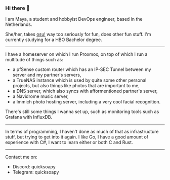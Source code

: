 ### Hi there 👋

I am Maya, a student and hobbyist DevOps engineer, based in the Netherlands.

She/her, takes [osu!](https://osu.ppy.sh) way too seriously for fun, does other fun stuff.
I'm currently studying for a HBO Bachelor degree.

---
I have a homeserver on which I run Proxmox, on top of which I run a multitude of things such as:
- a pfSense custom router which has an IP-SEC Tunnel between my server and my partner's servers,
- a TrueNAS instance which is used by quite some other personal projects, but also things like photos that are important to me,
- a DNS server, which also syncs with afformentioned partner's server,
- a Navidrome music server,
- a Immich photo hosting server, including a very cool facial recognition.

There's still some things I wanna set up, such as monitoring tools such as Grafana with InfluxDB.

---

In terms of programming, I haven't done as much of that as infrastructure stuff, but trying to get into it again.
I like Go, I have a good amount of experience with C#, I want to learn either or both C and Rust.

---

Contact me on:
- Discord: quicksoapy
- Telegram: quicksoapy


